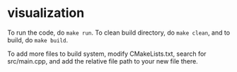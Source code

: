 # visualization

To run the code, do `make run`. To clean build directory, 
do `make clean`, and to build, do `make build`.

To add more files to build system, modify CMakeLists.txt, search for src/main.cpp, and add the relative file path to your new file there.